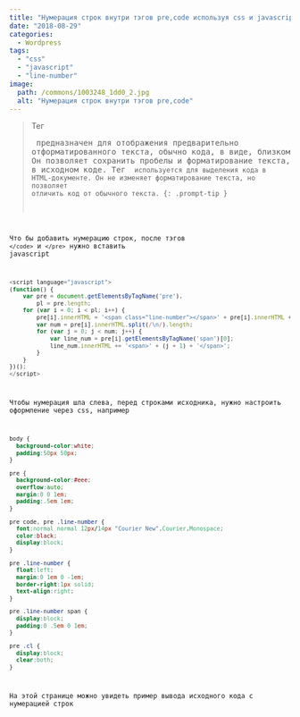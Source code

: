 ```yaml
---
title: "Нумерация строк внутри тэгов pre,code используя css и javascript"
date: "2018-08-29"
categories: 
  - Wordpress
tags: 
  - "css"
  - "javascript"
  - "line-number"
image:
  path: /commons/1003248_1dd0_2.jpg
  alt: "Нумерация строк внутри тэгов pre,code"
---
```


> Тег <pre> предназначен для отображения предварительно отформатированного текста, обычно кода, в виде, близком к оригинальному. Он позволяет сохранить пробелы и форматирование текста, как было указано в исходном коде.
> Тег <code> используется для выделения кода в HTML-документе. Он не изменяет форматирование текста, но позволяет отличить код от обычного текста.
{: .prompt-tip }

Что бы добавить нумерацию строк, после тэгов `</code>` и `</pre>` нужно вставить javascript

```javascript
<script language="javascript">
(function() {
    var pre = document.getElementsByTagName('pre'),
        pl = pre.length;
    for (var i = 0; i < pl; i++) {
        pre[i].innerHTML = '<span class="line-number"></span>' + pre[i].innerHTML + '<span class="cl"></span>';
        var num = pre[i].innerHTML.split(/\n/).length;
        for (var j = 0; j < num; j++) {
            var line_num = pre[i].getElementsByTagName('span')[0];
            line_num.innerHTML += '<span>' + (j + 1) + '</span>';
        }
    }
})();
</script>
```

Чтобы нумерация шла слева, перед строками исходника, нужно настроить оформление через css, например

```css
body {
  background-color:white;
  padding:50px 50px;
}

pre {
  background-color:#eee;
  overflow:auto;
  margin:0 0 1em;
  padding:.5em 1em;
}

pre code, pre .line-number {
  font:normal normal 12px/14px "Courier New",Courier,Monospace;
  color:black;
  display:block;
}

pre .line-number {
  float:left;
  margin:0 1em 0 -1em;
  border-right:1px solid;
  text-align:right;
}

pre .line-number span {
  display:block;
  padding:0 .5em 0 1em;
}

pre .cl {
  display:block;
  clear:both;
}
```

На этой странице можно увидеть пример вывода исходного кода с нумерацией строк
